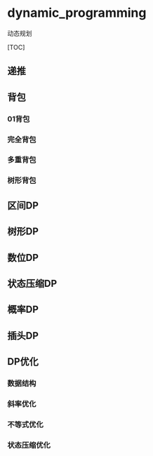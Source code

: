 # dynamic_programming
动态规划

[TOC]

## 递推

## 背包
### 01背包
### 完全背包
### 多重背包
### 树形背包

## 区间DP

## 树形DP

## 数位DP

## 状态压缩DP

## 概率DP

## 插头DP

## DP优化
### 数据结构
### 斜率优化
### 不等式优化
### 状态压缩优化
